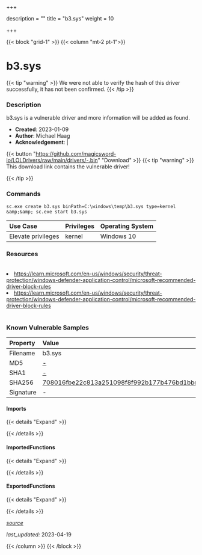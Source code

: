 +++

description = ""
title = "b3.sys"
weight = 10

+++


{{< block "grid-1" >}}
{{< column "mt-2 pt-1">}}


# b3.sys 


{{< tip "warning" >}}
We were not able to verify the hash of this driver successfully, it has not been confirmed.
{{< /tip >}}


### Description

b3.sys is a vulnerable driver and more information will be added as found.

- **Created**: 2023-01-09
- **Author**: Michael Haag
- **Acknowledgement**:  | [](https://twitter.com/)

{{< button "https://github.com/magicsword-io/LOLDrivers/raw/main/drivers/-.bin" "Download" >}}
{{< tip "warning" >}}
This download link contains the vulnerable driver!

{{< /tip >}}

### Commands

```
sc.exe create b3.sys binPath=C:\windows\temp\b3.sys type=kernel &amp;&amp; sc.exe start b3.sys
```

| Use Case | Privileges | Operating System | 
|:---- | ---- | ---- |
| Elevate privileges | kernel | Windows 10 |

### Resources
<br>
<li><a href=" https://learn.microsoft.com/en-us/windows/security/threat-protection/windows-defender-application-control/microsoft-recommended-driver-block-rules"> https://learn.microsoft.com/en-us/windows/security/threat-protection/windows-defender-application-control/microsoft-recommended-driver-block-rules</a></li>
<li><a href="https://learn.microsoft.com/en-us/windows/security/threat-protection/windows-defender-application-control/microsoft-recommended-driver-block-rules">https://learn.microsoft.com/en-us/windows/security/threat-protection/windows-defender-application-control/microsoft-recommended-driver-block-rules</a></li>
<br>

### Known Vulnerable Samples

| Property           | Value |
|:-------------------|:------|
| Filename           | b3.sys |
| MD5                | [-](https://www.virustotal.com/gui/file/-) |
| SHA1               | [-](https://www.virustotal.com/gui/file/-) |
| SHA256             | [708016fbe22c813a251098f8f992b177b476bd1bbc48c2ed4a122ff74910a965](https://www.virustotal.com/gui/file/708016fbe22c813a251098f8f992b177b476bd1bbc48c2ed4a122ff74910a965) |
| Signature         | -   |


#### Imports
{{< details "Expand" >}}

{{< /details >}}
#### ImportedFunctions
{{< details "Expand" >}}

{{< /details >}}
#### ExportedFunctions
{{< details "Expand" >}}

{{< /details >}}


[*source*](https://github.com/magicsword-io/LOLDrivers/tree/main/yaml/b3.yaml)

*last_updated:* 2023-04-19








{{< /column >}}
{{< /block >}}
